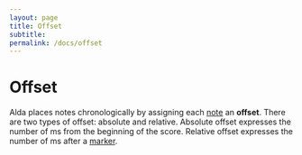 ---layout: pagetitle: Offsetsubtitle:permalink: /docs/offset---# OffsetAlda places notes chronologically by assigning each [note](../docs/notes) an **offset**. There are two types of offset: absolute and relative. Absolute offset expresses the number of ms from the beginning of the score. Relative offset expresses the number of ms after a [marker](../docs/markers). 